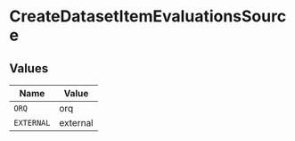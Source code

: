 # CreateDatasetItemEvaluationsSource


## Values

| Name       | Value      |
| ---------- | ---------- |
| `ORQ`      | orq        |
| `EXTERNAL` | external   |